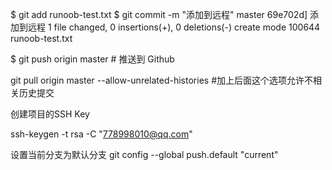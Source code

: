 $ git add runoob-test.txt 
$ git commit -m "添加到远程"
master 69e702d] 添加到远程
 1 file changed, 0 insertions(+), 0 deletions(-)
 create mode 100644 runoob-test.txt

$ git push origin master    # 推送到 Github

git pull origin master --allow-unrelated-histories #加上后面这个选项允许不相关历史提交

创建项目的SSH Key

ssh-keygen -t rsa -C "778998010@qq.com"

设置当前分支为默认分支
git config --global push.default "current"
